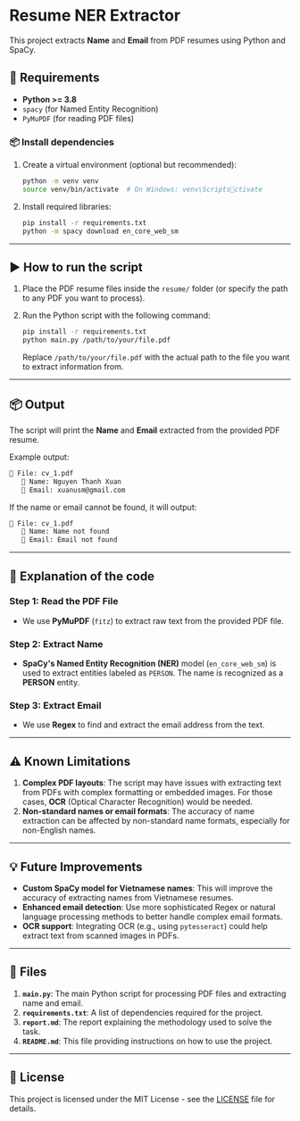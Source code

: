 
# Resume NER Extractor

This project extracts **Name** and **Email** from PDF resumes using Python and SpaCy.

## 🔧 Requirements

- **Python >= 3.8**
- `spacy` (for Named Entity Recognition)
- `PyMuPDF` (for reading PDF files)

### 📦 Install dependencies
1. Create a virtual environment (optional but recommended):
   ```bash
   python -m venv venv
   source venv/bin/activate  # On Windows: venv\Scriptsctivate
   ```

2. Install required libraries:
   ```bash
   pip install -r requirements.txt
   python -m spacy download en_core_web_sm
   ```

---

## ▶️ How to run the script

1. Place the PDF resume files inside the `resume/` folder (or specify the path to any PDF you want to process).
2. Run the Python script with the following command:

   ```bash
   pip install -r requirements.txt
   python main.py /path/to/your/file.pdf
   ```

   Replace `/path/to/your/file.pdf` with the actual path to the file you want to extract information from.

---

## 📦 Output

The script will print the **Name** and **Email** extracted from the provided PDF resume.

Example output:
```bash
📄 File: cv_1.pdf
   👤 Name: Nguyen Thanh Xuan
   📧 Email: xuanusm@gmail.com
```

If the name or email cannot be found, it will output:
```bash
📄 File: cv_1.pdf
   👤 Name: Name not found
   📧 Email: Email not found
```

---

## 🔧 Explanation of the code

### Step 1: **Read the PDF File**

- We use **PyMuPDF** (`fitz`) to extract raw text from the provided PDF file.

### Step 2: **Extract Name**

- **SpaCy's Named Entity Recognition (NER)** model (`en_core_web_sm`) is used to extract entities labeled as `PERSON`. The name is recognized as a **PERSON** entity.

### Step 3: **Extract Email**

- We use **Regex** to find and extract the email address from the text.

---

## ⚠️ Known Limitations

1. **Complex PDF layouts**: The script may have issues with extracting text from PDFs with complex formatting or embedded images. For those cases, **OCR** (Optical Character Recognition) would be needed.
2. **Non-standard names or email formats**: The accuracy of name extraction can be affected by non-standard name formats, especially for non-English names.

---

## 💡 Future Improvements

- **Custom SpaCy model for Vietnamese names**: This will improve the accuracy of extracting names from Vietnamese resumes.
- **Enhanced email detection**: Use more sophisticated Regex or natural language processing methods to better handle complex email formats.
- **OCR support**: Integrating OCR (e.g., using `pytesseract`) could help extract text from scanned images in PDFs.

---

## 📝 Files

1. **`main.py`**: The main Python script for processing PDF files and extracting name and email.
2. **`requirements.txt`**: A list of dependencies required for the project.
3. **`report.md`**: The report explaining the methodology used to solve the task.
4. **`README.md`**: This file providing instructions on how to use the project.

---

## 📄 License

This project is licensed under the MIT License - see the [LICENSE](LICENSE) file for details.
